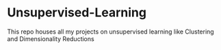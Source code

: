 # Unsupervised-Learning
This repo houses all my projects on unsupervised learning like Clustering and Dimensionality Reductions
